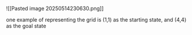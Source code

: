 ![[Pasted image 20250514230630.png]]


one example of representing the grid is (1,1) as the starting state, and (4,4) as the goal state
